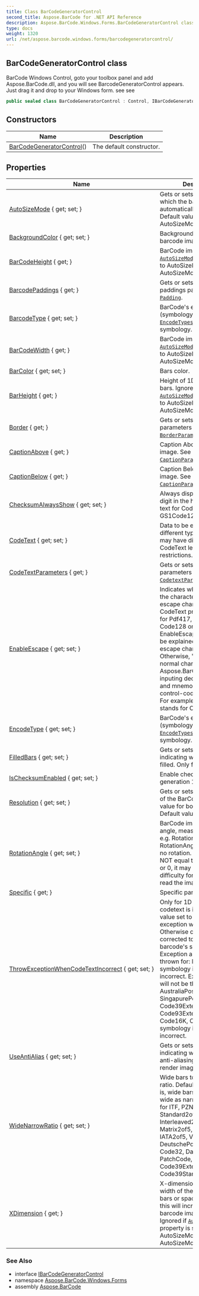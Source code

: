 ```yaml
---
title: Class BarCodeGeneratorControl
second_title: Aspose.BarCode for .NET API Reference
description: Aspose.BarCode.Windows.Forms.BarCodeGeneratorControl class. BarCode Windows Control goto your toolbox panel and add Aspose.BarCode.dll and you will see BarcodeGeneratorControl appears. Just drag it and drop to your Windows form. see  see
type: docs
weight: 1320
url: /net/aspose.barcode.windows.forms/barcodegeneratorcontrol/
---
```

## BarCodeGeneratorControl class

BarCode Windows Control, goto your toolbox panel and add Aspose.BarCode.dll, and you will see BarcodeGeneratorControl appears. Just drag it and drop to your Windows form. see  see

```csharp
public sealed class BarCodeGeneratorControl : Control, IBarCodeGeneratorControl
```

## Constructors

| Name | Description |
| --- | --- |
| [BarCodeGeneratorControl](barcodegeneratorcontrol/)() | The default constructor. |

## Properties

| Name | Description |
| --- | --- |
| [AutoSizeMode](../../aspose.barcode.windows.forms/barcodegeneratorcontrol/autosizemode/) { get; set; } | Gets or sets the mode by which the barcode automatically resizes. Default value is AutoSizeMode.None. |
| [BackgroundColor](../../aspose.barcode.windows.forms/barcodegeneratorcontrol/backgroundcolor/) { get; set; } | Background color of the barcode image. |
| [BarCodeHeight](../../aspose.barcode.windows.forms/barcodegeneratorcontrol/barcodeheight/) { get; } | BarCode image height when [`AutoSizeMode`](../../aspose.barcode.generation/autosizemode/) property is set to AutoSizeMode.Nearest or AutoSizeMode.Interpolation. |
| [BarcodePaddings](../../aspose.barcode.windows.forms/barcodegeneratorcontrol/barcodepaddings/) { get; } | Gets or sets Barcode paddings parameters [`Padding`](../../aspose.barcode.generation/padding/). |
| [BarcodeType](../../aspose.barcode.windows.forms/barcodegeneratorcontrol/barcodetype/) { get; set; } | BarCode's encode type (symbology). Use [`EncodeTypes`](../../aspose.barcode.generation/encodetypes/) to get current symbology. |
| [BarCodeWidth](../../aspose.barcode.windows.forms/barcodegeneratorcontrol/barcodewidth/) { get; } | BarCode image width when [`AutoSizeMode`](../../aspose.barcode.generation/autosizemode/) property is set to AutoSizeMode.Nearest or AutoSizeMode.Interpolation. |
| [BarColor](../../aspose.barcode.windows.forms/barcodegeneratorcontrol/barcolor/) { get; set; } | Bars color. |
| [BarHeight](../../aspose.barcode.windows.forms/barcodegeneratorcontrol/barheight/) { get; } | Height of 1D barcodes' bars. Ignored if [`AutoSizeMode`](../../aspose.barcode.generation/autosizemode/) property is set to AutoSizeMode.Nearest or AutoSizeMode.Interpolation. |
| [Border](../../aspose.barcode.windows.forms/barcodegeneratorcontrol/border/) { get; } | Gets or sets Border parameters [`BorderParameters`](../../aspose.barcode.generation/borderparameters/). |
| [CaptionAbove](../../aspose.barcode.windows.forms/barcodegeneratorcontrol/captionabove/) { get; } | Caption Above the BarCode image. See [`CaptionParameters`](../../aspose.barcode.generation/captionparameters/). |
| [CaptionBelow](../../aspose.barcode.windows.forms/barcodegeneratorcontrol/captionbelow/) { get; } | Caption Below the BarCode image. See [`CaptionParameters`](../../aspose.barcode.generation/captionparameters/). |
| [ChecksumAlwaysShow](../../aspose.barcode.windows.forms/barcodegeneratorcontrol/checksumalwaysshow/) { get; set; } | Always display checksum digit in the human readable text for Code128 and GS1Code128 barcodes. |
| [CodeText](../../aspose.barcode.windows.forms/barcodegeneratorcontrol/codetext/) { get; set; } | Data to be encoded, different types of BarCode may have different CodeText length restrictions. |
| [CodeTextParameters](../../aspose.barcode.windows.forms/barcodegeneratorcontrol/codetextparameters/) { get; } | Gets or sets CodeText parameters [`CodetextParameters`](../../aspose.barcode.generation/codetextparameters/). |
| [EnableEscape](../../aspose.barcode.windows.forms/barcodegeneratorcontrol/enableescape/) { get; set; } | Indicates whether explains the character "\" as an escape character in CodeText property. Used for Pdf417, DataMatrix, Code128 only If the EnableEscape is true, "\" will be explained as a special escape character. Otherwise, "\" acts as normal characters. Aspose.BarCode supports inputing decimal ascii code and mnemonic for ASCII control-code characters. For example, \013 and \\CR stands for CR. |
| [EncodeType](../../aspose.barcode.windows.forms/barcodegeneratorcontrol/encodetype/) { get; set; } | BarCode's encode type (symbology). Use [`EncodeTypes`](../../aspose.barcode.generation/encodetypes/) to get current symbology. |
| [FilledBars](../../aspose.barcode.windows.forms/barcodegeneratorcontrol/filledbars/) { get; set; } | Gets or sets a value indicating whether bars filled. Only for 1D barcodes. |
| [IsChecksumEnabled](../../aspose.barcode.windows.forms/barcodegeneratorcontrol/ischecksumenabled/) { get; set; } | Enable checksum during generation 1D barcodes. |
| [Resolution](../../aspose.barcode.windows.forms/barcodegeneratorcontrol/resolution/) { get; set; } | Gets or sets the resolution of the BarCode image. One value for both dimensions. Default value: 96 dpi. |
| [RotationAngle](../../aspose.barcode.windows.forms/barcodegeneratorcontrol/rotationangle/) { get; set; } | BarCode image rotation angle, measured in degree, e.g. RotationAngle = 0 or RotationAngle = 360 means no rotation. If RotationAngle NOT equal to 90, 180, 270 or 0, it may increase the difficulty for the scanner to read the image. |
| [Specific](../../aspose.barcode.windows.forms/barcodegeneratorcontrol/specific/) { get; } | Specific parameters |
| [ThrowExceptionWhenCodeTextIncorrect](../../aspose.barcode.windows.forms/barcodegeneratorcontrol/throwexceptionwhencodetextincorrect/) { get; set; } | Only for 1D barcodes. If codetext is incorrect and value set to true - exception will be thrown. Otherwise codetext will be corrected to match barcode's specification. Exception always will be thrown for: Databar symbology if codetext is incorrect. Exception always will not be thrown for: AustraliaPost, SingapurePost, Code39Extended, Code93Extended, Code16K, Code128 symbology if codetext is incorrect. |
| [UseAntiAlias](../../aspose.barcode.windows.forms/barcodegeneratorcontrol/useantialias/) { get; set; } | Gets or sets a value indicating whether is used anti-aliasing mode to render image. |
| [WideNarrowRatio](../../aspose.barcode.windows.forms/barcodegeneratorcontrol/widenarrowratio/) { get; set; } | Wide bars to Narrow bars ratio. Default value: 3, that is, wide bars are 3 times as wide as narrow bars. Used for ITF, PZN, PharmaCode, Standard2of5, Interleaved2of5, Matrix2of5, ItalianPost25, IATA2of5, VIN, DeutschePost, OPC, Code32, DataLogic2of5, PatchCode, Code39Extended, Code39Standard |
| [XDimension](../../aspose.barcode.windows.forms/barcodegeneratorcontrol/xdimension/) { get; } | X-dimension is the smallest width of the unit of BarCode bars or spaces. Increase this will increase the whole barcode image width. Ignored if [`AutoSizeMode`](../../aspose.barcode.generation/autosizemode/) property is set to AutoSizeMode.Nearest or AutoSizeMode.Interpolation. |

### See Also

* interface [IBarCodeGeneratorControl](../ibarcodegeneratorcontrol/)
* namespace [Aspose.BarCode.Windows.Forms](../../aspose.barcode.windows.forms/)
* assembly [Aspose.BarCode](../../)



